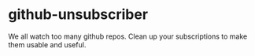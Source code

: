 # github-unsubscriber
We all watch too many github repos. Clean up your subscriptions to make them usable and useful.
